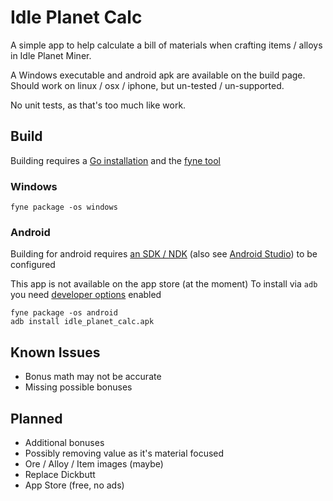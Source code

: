 # Idle Planet Calc

A simple app to help calculate a bill of materials when crafting items / alloys in Idle Planet Miner.

A Windows executable and android apk are available on the build page. Should work on linux / osx / iphone, but un-tested / un-supported.

No unit tests, as that's too much like work.

## Build

Building requires a [Go installation](https://go.dev/doc/install) and the [fyne tool](https://docs.fyne.io/started/)

### Windows

```
fyne package -os windows
```

### Android

Building for android requires [an SDK / NDK](https://developer.android.com/tools/sdkmanager) (also see [Android Studio](https://developer.android.com/studio)) to be configured

This app is not available on the app store (at the moment)
To install via `adb` you need [developer options](https://developer.android.com/studio/debug/dev-options) enabled

```
fyne package -os android
adb install idle_planet_calc.apk
```

## Known Issues

* Bonus math may not be accurate
* Missing possible bonuses

## Planned

* Additional bonuses
* Possibly removing value as it's material focused
* Ore / Alloy / Item images (maybe)
* Replace Dickbutt
* App Store (free, no ads)
